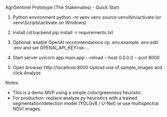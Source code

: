 AgriSentinel Prototype (The Stakemates) - Quick Start

1) Python environment
   python -m venv venv
   source venv/bin/activate   (or venv\Scripts\activate on Windows)

2) Install
   cd backend
   pip install -r requirements.txt

3) Optional: enable OpenAI recommendations
   cp .env.example .env
   edit .env and set OPENAI_API_KEY=sk-...

4) Start server
   uvicorn app.main:app --reload --host 0.0.0.0 --port 8000

5) Open browser
   http://localhost:8000
   Upload one of sample_images and click Analyze

Notes:
- This is a demo MVP using a simple color/greenness heuristic.
- For production: replace analyze.py heuristics with a trained segmentation/detection model (YOLOv8 / U-Net) or use multispectral NDVI images.
